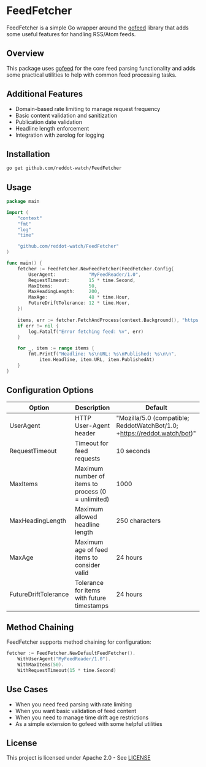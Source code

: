 # FeedFetcher

FeedFetcher is a simple Go wrapper around the [gofeed](https://github.com/mmcdole/gofeed) library that adds some useful features for handling RSS/Atom feeds.

## Overview

This package uses [gofeed](https://github.com/mmcdole/gofeed) for the core feed parsing functionality and adds some practical utilities to help with common feed processing tasks.

## Additional Features

- Domain-based rate limiting to manage request frequency
- Basic content validation and sanitization
- Publication date validation
- Headline length enforcement
- Integration with zerolog for logging

## Installation

```bash
go get github.com/reddot-watch/FeedFetcher
```

## Usage

```go
package main

import (
	"context"
	"fmt"
	"log"
	"time"

	"github.com/reddot-watch/FeedFetcher"
)

func main() {
	fetcher := FeedFetcher.NewFeedFetcher(FeedFetcher.Config{
		UserAgent:            "MyFeedReader/1.0",
		RequestTimeout:       15 * time.Second,
		MaxItems:             50,
		MaxHeadingLength:     200,
		MaxAge:               48 * time.Hour,
		FutureDriftTolerance: 12 * time.Hour,
	})
	
	items, err := fetcher.FetchAndProcess(context.Background(), "https://example.com/feed.xml")
	if err != nil {
		log.Fatalf("Error fetching feed: %v", err)
	}

	for _, item := range items {
		fmt.Printf("Headline: %s\nURL: %s\nPublished: %s\n\n",
			item.Headline, item.URL, item.PublishedAt)
	}
}
```

## Configuration Options

| Option | Description | Default |
|--------|-------------|---------|
| UserAgent | HTTP User-Agent header | "Mozilla/5.0 (compatible; ReddotWatchBot/1.0; +https://reddot.watch/bot)" |
| RequestTimeout | Timeout for feed requests | 10 seconds |
| MaxItems | Maximum number of items to process (0 = unlimited) | 1000 |
| MaxHeadingLength | Maximum allowed headline length | 250 characters |
| MaxAge | Maximum age of feed items to consider valid | 24 hours |
| FutureDriftTolerance | Tolerance for items with future timestamps | 24 hours |

## Method Chaining

FeedFetcher supports method chaining for configuration:

```go
fetcher := FeedFetcher.NewDefaultFeedFetcher().
    WithUserAgent("MyFeedReader/1.0").
    WithMaxItems(50).
    WithRequestTimeout(15 * time.Second)
```

## Use Cases

- When you need feed parsing with rate limiting
- When you want basic validation of feed content
- When you need to manage time drift age restrictions
- As a simple extension to gofeed with some helpful utilities

## License

This project is licensed under Apache 2.0 - See [LICENSE](LICENSE)